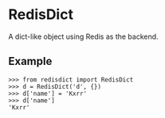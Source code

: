# RedisDict

A dict-like object using Redis as the backend.


## Example

```
>>> from redisdict import RedisDict
>>> d = RedisDict('d', {})
>>> d['name'] = 'Kxrr'
>>> d['name']
'Kxrr'
```